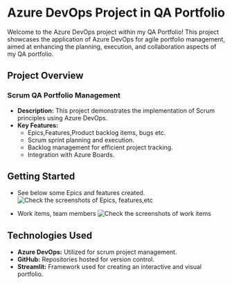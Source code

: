 # Azure DevOps Project in QA Portfolio

Welcome to the Azure DevOps project within my QA Portfolio! This project showcases the application of Azure DevOps for agile portfolio management, aimed at enhancing the planning, execution, and collaboration aspects of my QA portfolio.

## Project Overview

### Scrum QA Portfolio Management

- **Description:** This project demonstrates the implementation of Scrum principles using Azure DevOps.
- **Key Features:**
  - Epics,Features,Product backlog items, bugs etc.
  - Scrum sprint planning and execution.
  - Backlog management for efficient project tracking.
  - Integration with Azure Boards.

## Getting Started


- See  below some Epics and features created.
![Check the screenshots of Epics, features,etc](https://github.com/gsepdev/AzureDevop_QAPortfolio/blob/main/Azure_QA_Management.jpg)

- Work items, team members
![Check the screenshots of work items](https://github.com/gsepdev/AzureDevop_QAPortfolio/blob/main/azure-devops-workitems.jpg) 

## Technologies Used

- **Azure DevOps:** Utilized for scrum project management.
- **GitHub:** Repositories hosted for version control.
- **Streamlit:** Framework used for creating an interactive and visual portfolio.





